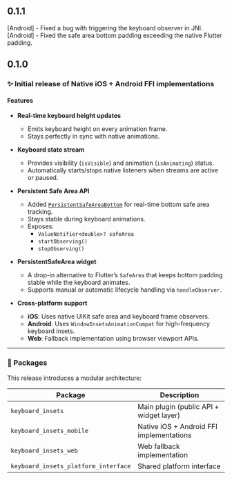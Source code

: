 ## 0.1.1
[Android] - Fixed a bug with triggering the keyboard observer in JNI.
[Android] - Fixed the safe area bottom padding exceeding the native Flutter padding.

## 0.1.0

### ✨ Initial release of Native iOS + Android FFI implementations

#### Features

- **Real-time keyboard height updates**
  - Emits keyboard height on every animation frame.
  - Stays perfectly in sync with native animations.

- **Keyboard state stream**
  - Provides visibility (`isVisible`) and animation (`isAnimating`) status.
  - Automatically starts/stops native listeners when streams are active or paused.

- **Persistent Safe Area API**
  - Added [`PersistentSafeAreaBottom`](lib/src/persistent_safe_area_bottom.dart) for real-time bottom safe area tracking.
  - Stays stable during keyboard animations.
  - Exposes:
    - `ValueNotifier<double>? safeArea`
    - `startObserving()`
    - `stopObserving()`

- **PersistentSafeArea widget**
  - A drop-in alternative to Flutter’s `SafeArea` that keeps bottom padding stable while the keyboard animates.
  - Supports manual or automatic lifecycle handling via `handleObserver`.

- **Cross-platform support**
  - **iOS**: Uses native UIKit safe area and keyboard frame observers.
  - **Android**: Uses `WindowInsetsAnimationCompat` for high-frequency keyboard insets.
  - **Web**: Fallback implementation using browser viewport APIs.

---

### 🧩 Packages

This release introduces a modular architecture:

| Package | Description |
|----------|--------------|
| `keyboard_insets` | Main plugin (public API + widget layer) |
| `keyboard_insets_mobile` | Native iOS + Android FFI implementations |
| `keyboard_insets_web` | Web fallback implementation |
| `keyboard_insets_platform_interface` | Shared platform interface |
